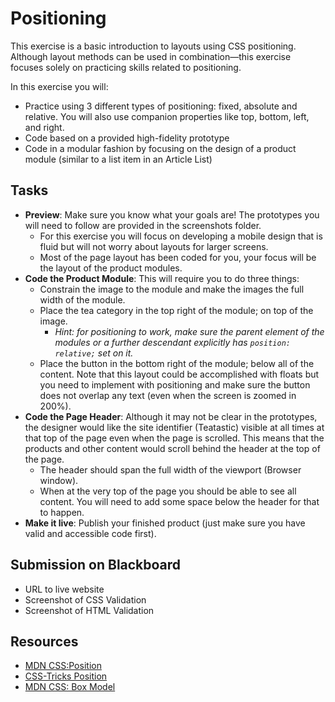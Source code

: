 # Positioning
This exercise is a basic introduction to layouts using CSS positioning. Although layout methods can be used in combination—this exercise focuses solely on practicing skills related to positioning.

In this exercise you will:
- Practice using 3 different types of positioning: fixed, absolute and relative. You will also use companion properties like top, bottom, left, and right.
- Code based on a provided high-fidelity prototype
- Code in a modular fashion by focusing on the design of a product module (similar to a list item in an Article List)

## Tasks
- **Preview**: Make sure you know what your goals are! The prototypes you will need to follow are provided in the screenshots folder. 
	- For this exercise you will focus on developing a mobile design that is fluid but will not worry about layouts for larger screens. 
	- Most of the page layout has been coded for you, your focus will be the layout of the product modules.
- **Code the Product Module**: This will require you to do three things:
	- Constrain the image to the module and make the images the full width of the module.
	- Place the tea category in the top right of the module; on top of the image.
		- _Hint: for positioning to work, make sure the parent element of the modules or a further descendant explicitly has `position: relative;` set on it._
	- Place the button in the bottom right of the module; below all of the content. Note that this layout could be accomplished with floats but you need to implement with positioning and make sure the button does not overlap any text (even when the screen is zoomed in 200%).
- **Code the Page Header**: Although it may not be clear in the prototypes, the designer would like the site identifier (Teatastic) visible at all times at that top of the page even when the page is scrolled. This means that the products and other content would scroll behind the header at the top of the page.
	- The header should span the full width of the viewport (Browser window).
	- When at the very top of the page you should be able to see all content. You will need to add some space below the header for that to happen.
- **Make it live**: Publish your finished product (just make sure you have valid and accessible code first).

## Submission on Blackboard
- URL to live website
- Screenshot of CSS Validation
- Screenshot of HTML Validation

## Resources
- [MDN CSS:Position](https://developer.mozilla.org/en-US/docs/Web/CSS/position)
- [CSS-Tricks Position](https://css-tricks.com/almanac/properties/p/position/)
- [MDN CSS: Box Model](https://developer.mozilla.org/en-US/docs/Web/CSS/CSS_Box_Model/Introduction_to_the_CSS_box_model)